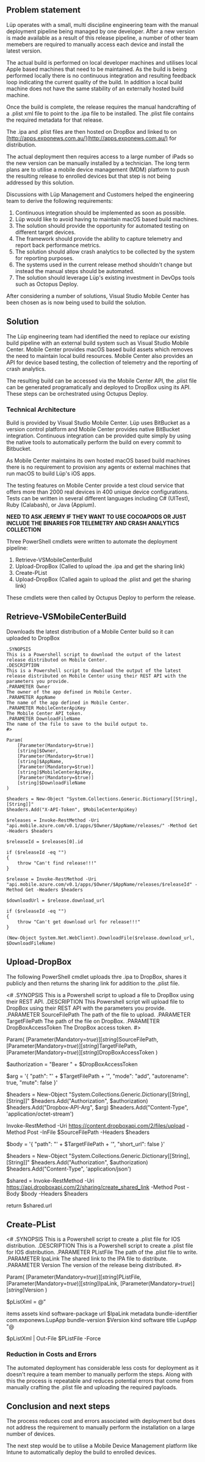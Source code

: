 ## Problem statement ##

Lüp operates with a small, multi discipline engineering team with the manual deployment pipeline being managed by one developer. After a new version is made available as a result of this release pipeline, a number of other team memebers are required to manually access each device and install the latest version. 

The actual build is performed on local developer machines and utilises local Apple based machines that need to be maintained. As the build is being performed locally there is no continuous integration and resulting feedback loop indicating the current quality of the build. In addition a local build machine does not have the same stability of an externally hosted build machine.

Once the build is complete, the release requires the manual handcrafting of a .plist xml file to point to the .ipa file to be installed. The .plist file contains the required metadata for that release.

The .ipa and .plist files are then hosted on DropBox and linked to on [http://apps.exponews.com.au/](http://apps.exponews.com.au/) for distribution.

The actual deployment then requires access to a large number of iPads so the new version can be manually installed by a technician. The long term plans are to utilise a mobile device management (MDM) platform to push the resulting release to enrolled devices but that step is not being addressed by this solution.

Discussions with Lüp Management and Customers helped the engineering team to derive the following requirements:

1. Continuous integration should be implemented as soon as possible.
2. Lüp would like to avoid having to maintain macOS based build machines.
3. The solution should provide the opportunity for automated testing on different target devices.
4. The framework should provide the ability to capture telemetry and report back performance metrics.
5. The solution should allow crash analytics to be collected by the system for reporting purposes.
6. The systems used in the current release method shouldn't change but instead the manual steps should be automated.
7. The solution should leverage Lüp's existing investment in DevOps tools such as Octopus Deploy.

After considering a number of solutions, Visual Studio Mobile Center has been chosen as is now being used to build the solution.

## Solution ##

The Lüp engineering team had identified the need to replace our existing build pipeline with an external build system such as Visual Studio Mobile Center. Mobile Center provides macOS based build assets which removes the need to maintain local build resources. Mobile Center also provides an API for device based testing, the collection of telemetry and the reporting of crash analytics.

The resulting build can be accessed via the Mobile Center API, the .plist file can be generated programatically and deployed to DropBox using its API. These steps can be orchestrated using Octupus Deploy.

### Technical Architecture

Build is provided by Visual Studio Mobile Center. Lüp uses BitBucket as a version control platform and Mobile Center provides native BitBucket integration. Continuous integration can be provided quite simply by using the native tools to automatically perform the build on every commit to Bitbucket.

As Mobile Center maintains its own hosted macOS based build machines there is no requirement to provision any agents or external machines that run macOS to build Lüp's iOS apps.

The testing features on Mobile Center provide a test cloud service that offers more than 2000 real devices in 400 unique device configurations. Tests can be written in several different languages including C# (UITest), Ruby (Calabash), or Java (Appium).

**NEED TO ASK JEREMY IF THEY WANT TO USE COCOAPODS OR JUST INCLUDE THE BINARIES FOR TELEMETRY AND CRASH ANALYTICS COLLECTION**

Three PowerShell cmdlets were written to automate the deployment pipeline:

1. Retrieve-VSMobileCenterBuild
2. Upload-DropBox (Called to upload the .ipa and get the sharing link)
2. Create-PList
4. Upload-DropBox (Called again to upload the .plist and get the sharing link)

These cmdlets were then called by Octupus Deploy to perform the release.

## Retrieve-VSMobileCenterBuild

Downloads the latest distribution of a Mobile Center build so it can uploaded to DropBox

~~~~<#
.SYNOPSIS
This is a Powershell script to download the output of the latest release distributed on Mobile Center.
.DESCRIPTION
This is a Powershell script to download the output of the latest release distributed on Mobile Center using their REST API with the parameters you provide.
.PARAMETER Owner
The owner of the app defined in Mobile Center.
.PARAMETER AppName
The name of the app defined in Mobile Center.
.PARAMETER MobileCenterApiKey
The Mobile Center API token.
.PARAMETER DownloadFileName
The name of the file to save to the build output to.
#>

Param(
    [Parameter(Mandatory=$true)]
    [string]$Owner,
    [Parameter(Mandatory=$true)]
    [string]$AppName,
    [Parameter(Mandatory=$true)]
    [string]$MobileCenterApiKey,
    [Parameter(Mandatory=$true)]
    [string]$DownloadFileName
)

$headers = New-Object "System.Collections.Generic.Dictionary[[String],[String]]"
$headers.Add("X-API-Token", $MobileCenterApiKey)

$releases = Invoke-RestMethod -Uri "api.mobile.azure.com/v0.1/apps/$Owner/$AppName/releases/" -Method Get -Headers $headers

$releaseId = $releases[0].id

if ($releaseId -eq "")
{
    throw "Can't find release!!!"
}

$release = Invoke-RestMethod -Uri "api.mobile.azure.com/v0.1/apps/$Owner/$AppName/releases/$releaseId" -Method Get -Headers $headers

$downloadUrl = $release.download_url

if ($releaseId -eq "")
{
    throw "Can't get download url for release!!!"
}

(New-Object System.Net.WebClient).DownloadFile($release.download_url, $DownloadFileName)
~~~~

## Upload-DropBox

The following PowerShell cmdlet uploads thre .ipa to DropBox, shares it publicly and then returns the sharing link for addition to the .plist file.

<#
.SYNOPSIS
This is a Powershell script to upload a file to DropBox using their REST API.
.DESCRIPTION
This Powershell script will upload file to DropBox using their REST API with the parameters you provide.
.PARAMETER SourceFilePath
The path of the file to upload.
.PARAMETER TargetFilePath
The path of the file on DropBox.
.PARAMETER DropBoxAccessToken
The DropBox access token.
#>

Param(
    [Parameter(Mandatory=$true)]
    [string]$SourceFilePath,
    [Parameter(Mandatory=$true)]
    [string]$TargetFilePath,
    [Parameter(Mandatory=$true)]
    [string]$DropBoxAccessToken
)

$authorization = "Bearer " + $DropBoxAccessToken

$arg = '{ "path": "' + $TargetFilePath + '", "mode": "add", "autorename": true, "mute": false }'

$headers = New-Object "System.Collections.Generic.Dictionary[[String],[String]]"
$headers.Add("Authorization", $authorization)
$headers.Add("Dropbox-API-Arg", $arg)
$headers.Add("Content-Type", 'application/octet-stream')

Invoke-RestMethod -Uri https://content.dropboxapi.com/2/files/upload -Method Post -InFile $SourceFilePath -Headers $headers

$body = '{ "path": "' + $TargetFilePath + '", "short_url": false }'

$headers = New-Object "System.Collections.Generic.Dictionary[[String],[String]]"
$headers.Add("Authorization", $authorization)
$headers.Add("Content-Type", 'application/json')

$shared = Invoke-RestMethod -Uri https://api.dropboxapi.com/2/sharing/create_shared_link -Method Post -Body $body -Headers $headers

return $shared.url

## Create-PList


<#
.SYNOPSIS
This is a Powershell script to create a .plist file for IOS distribution.
.DESCRIPTION
This is a Powershell script to create a .plist file for IOS distribution.
.PARAMETER PListFile
The path of the .plist file to write.
.PARAMETER IpaLink
The shared link to the IPA file to distribute.
.PARAMETER Version
The version of the release being distributed.
#>

Param(
    [Parameter(Mandatory=$true)]
    [string]$PListFile,
    [Parameter(Mandatory=$true)]
    [string]$IpaLink,
    [Parameter(Mandatory=$true)]
    [string]$Version
)

$pListXml = @”
<?xml version="1.0" encoding="UTF-8"?>
<!DOCTYPE plist PUBLIC "-//Apple//DTD PLIST 1.0//EN" "http://www.apple.com/DTDs/PropertyList-1.0.dtd">
<plist version="1.0">
<dict>
    <key>items</key>
    <array>
        <dict>
            <key>assets</key>
            <array>
                <dict>
                    <key>kind</key>
                    <string>software-package</string>
                    <key>url</key>
                    <string>$IpaLink</string>
                </dict>
            </array>
            <key>metadata</key>
            <dict>
                <key>bundle-identifier</key>
                <string>com.exponews.LupApp</string>
                <key>bundle-version</key>
                <string>$Version</string>
                <key>kind</key>
                <string>software</string>
                <key>title</key>
                <string>LupApp</string>
            </dict>
        </dict>
    </array>
</dict>
</plist>
"@

$pListXml | Out-File $PListFile -Force

### Reduction in Costs and Errors

The automated deployment has considerable less costs for deployment as it doesn't require a team member to manually perform the steps. Along with this the process is repeatable and reduces potential errors that come from manually crafting the .plist file and uploading the required payloads.

## Conclusion and next steps ##

The process reduces cost and errors associated with deployment but does not address the requirement to manually perform the installation on a large number of devices.

The next step would be to utilise a Mobile Device Management platform like Intune to automatically deploy the build to enrolled devices.
